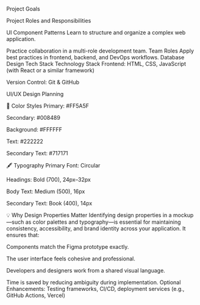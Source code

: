 Project Goals

Project Roles and Responsibilities

UI Component Patterns
Learn to structure and organize a complex web application.

Practice collaboration in a multi-role development team.
Team Roles
Apply best practices in frontend, backend, and DevOps workflows.
Database Design
Tech Stack
Technology Stack
Frontend: HTML, CSS, JavaScript (with React or a similar framework)

Version Control: Git & GitHub

UI/UX Design Planning

🎨 Color Styles
Primary: #FF5A5F

Secondary: #008489

Background: #FFFFFF

Text: #222222

Secondary Text: #717171

🖋 Typography
Primary Font: Circular

Headings: Bold (700), 24px–32px

Body Text: Medium (500), 16px

Secondary Text: Book (400), 14px

💡 Why Design Properties Matter
Identifying design properties in a mockup—such as color palettes and typography—is essential for maintaining consistency, accessibility, and brand identity across your application. It ensures that:

Components match the Figma prototype exactly.

The user interface feels cohesive and professional.

Developers and designers work from a shared visual language.

Time is saved by reducing ambiguity during implementation.
Optional Enhancements: Testing frameworks, CI/CD, deployment services (e.g., GitHub Actions, Vercel)
